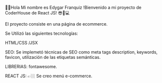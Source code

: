 🖖🏼Hola Mi nombre es Edygar Franquiz !Bienvenido a mi proyecto de CoderHouse de React JS! 😎🤍💻

El proyecto consiste en una página de ecommerce.

Se Utilizó las siguientes tecnologías:

HTML/CSS /JSX

SEO: Se implemetó técnicas de SEO como meta tags description, keywords, favicon, utilización de las etiquetas semánticas.

LIBRERIAS: fontawesome.

REACT JS: 👉🏼 Se creo menú e-commerce.